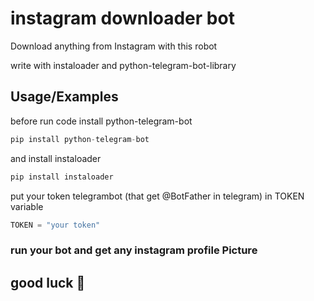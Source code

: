 # instagram downloader bot

 Download anything from Instagram with this robot 

write with instaloader and python-telegram-bot-library


## Usage/Examples

before run code install python-telegram-bot
```python
pip install python-telegram-bot
```
and install instaloader
```python
pip install instaloader
```
put your token telegrambot (that get @BotFather in telegram) in TOKEN variable 

```python
TOKEN = "your token"
```

### run your bot and get any instagram profile Picture

## good luck 💙
